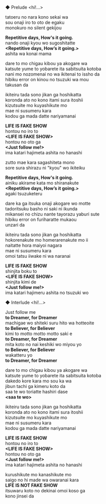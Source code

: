 ◆ Prelude <hi!…>

tatoeru no nara kono sekai wa  
sou onaji iro to oto de egaku  
monokuro no silent gekijou

**Repetitive days, How's it going.**  
nando onaji kyou wo sugoshitatte  
**\<Repetitive days, How’s it going.>**  
ashita wa konai mama

dare to mo chigau kibou ya akogare wa  
katsute yume to yobarete ita sabitsuita kotoba  
nani mo nozomenai no wa ikitenai to issho da  
hibiku error on kinou no tsuzuki wa mou  
takusan da

ikiteiru tada sono jikan ga hoshikatta  
koronda ato no kono itami sura itoshii  
kizutsuite mo kuyashikute mo  
mae ni susumeru kara  
kodou ga mada datte nariyamanai

**LIFE IS FAKE SHOW**  
hontou no iro to  
**\<LIFE IS FAKE SHOW>**  
hontou no oto ga  
**\<Just follow me!>**  
ima katari hajimeta ashita no hanashi

zutto mae kara sagashiteta mono  
sore sura shirazu ni "kyou" wo ikiteiku

**Repetitive days, How's it going.**  
ainiku akirame kata mo shiranakute  
**\<Repetitive days, How’s it going.>**  
agaki tsuzuketeru

dare ka ga itsuka onaji akogare wo motte  
tadoritsuku basho ni saki ni ikunda  
mikansei no chizu nante tayorazu yaburi sute  
hibiku error on furiharatte mukaou  
unzari da

ikiteiru tada sono jikan ga hoshikatta  
hokorenakute mo homerarenakute mo ii  
naitatte hora maiyoi nagara  
mae ni susumeru kara  
omoi tatsu iiwake ni wa naranai

**LIFE IS FAKE SHOW**  
shinjita boku to  
**\<LIFE IS FAKE SHOW>**  
shinjita kimi de  
**\<Just follow me!>**  
ima katari hajimeru ashita no tsuzuki wo

◆ Interlude <hi!…>

Just follow me  
**to Dreamer, for Dreamer**  
machigae wo shiteki suru hito wa hotteoite  
**to Believer, for Believer**  
kimi to motto motto motto saki e  
**to Dreamer, for Dreamer**  
mita koto no nai keshiki wo miyou yo  
**to Believer, for Believer**  
wakatteru yo  
**to Dreamer, for Dreamer**

dare to mo chigau kibou ya akogare wa  
katsute yume to yobarete ita sabitsuita kotoba  
dakedo kore kara mo sou ka wa  
jibun tachi ga kimeru koto da  
saa te wo toriatte hashiri dase  
**\<saa te wo>**

ikiteiru tada sono jikan ga hoshikatta  
koronda ato no kono itami sura itoshii  
kizutsuite mo kuyashikute mo  
mae ni susumeru kara  
kodou ga mada datte nariyamanai

**LIFE IS FAKE SHOW**  
hontou no iro to  
**\<LIFE IS FAKE SHOW>**  
hontou no oto ga  
**\<Just follow me!>**  
ima katari hajimeta ashita no hanashi

kurushikute mo kanashikute mo  
saigo no hi made wa owaranai kara  
**LIFE IS NOT FAKE SHOW**  
itsuwaru koto no dekinai omoi koso ga  
kono jinsei da
